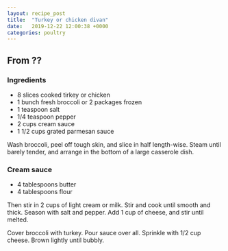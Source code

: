 ```yaml
---
layout: recipe_post
title:  "Turkey or chicken divan"
date:   2019-12-22 12:00:38 +0000
categories: poultry
---
```


## From ??
### Ingredients
* 8 slices cooked tirkey or chicken
* 1 bunch fresh broccoli or 2 packages frozen
* 1 teaspoon salt
* 1/4 teaspoon pepper
* 2 cups cream sauce
* 1 1/2 cups grated parmesan sauce

Wash broccoli, peel off tough skin, and slice in half length-wise. Steam until barely tender, and arrange in the bottom of a large casserole dish.

### Cream sauce
* 4 tablespoons butter
* 4 tablespoons flour


Then stir in 2 cups of light cream or milk. Stir and cook until smooth and thick. Season with salt and pepper. Add 1 cup of cheese, and stir until melted.



Cover broccoli with turkey. Pour sauce over all. Sprinkle with 1/2 cup cheese. Brown lightly until bubbly.
